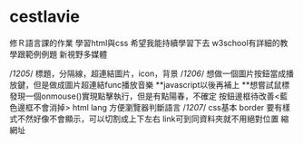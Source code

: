 # cestlavie
修Ｒ語言課的作業
學習html與css
希望我能持續學習下去
w3school有詳細的教學跟範例例題
新視野多媒體

/*1205*/
標題，分隔線，超連結圖片，icon，背景
/*1206*/
想做一個圖片按鈕當成播放鍵，但是做成圖片超連結func播放音樂
**javascript以後再補上
**想嘗試鼠標
發現一個onmouse()實現點擊執行，但是有點陽春，不確定
按鈕邊框待改善<藍色邊框不會消掉>
html lang 方便瀏覽器判斷語言
/*1207*/
css基本
border 要有樣式不然好像不會顯示，可以切割成上下左右
link可到同資料夾就不用絕對位置
縮網址


